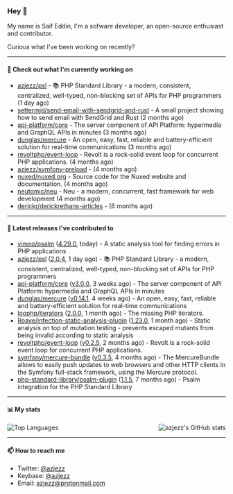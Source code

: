 ### Hey 👋

My name is Saif Eddin, I'm a sofware developer, an open-source enthusiast and contributor.

Curious what I've been working on recently?

---

#### 👷 Check out what I'm currently working on

- [azjezz/psl](https://github.com/azjezz/psl) - 📚 PHP Standard Library - a modern, consistent, centralized, well-typed, non-blocking set of APIs for PHP programmers (1 day ago)
- [settermjd/send-email-with-sendgrid-and-rust](https://github.com/settermjd/send-email-with-sendgrid-and-rust) - A small project showing how to send email with SendGrid and Rust (2 months ago)
- [api-platform/core](https://github.com/api-platform/core) - The server component of API Platform: hypermedia and GraphQL APIs in minutes (3 months ago)
- [dunglas/mercure](https://github.com/dunglas/mercure) - An open, easy, fast, reliable and battery-efficient solution for real-time communications (3 months ago)
- [revoltphp/event-loop](https://github.com/revoltphp/event-loop) - Revolt is a rock-solid event loop for concurrent PHP applications. (4 months ago)
- [azjezz/symfony-preload](https://github.com/azjezz/symfony-preload) -  (4 months ago)
- [nuxed/nuxed.org](https://github.com/nuxed/nuxed.org) - Source code for the Nuxed website and documentation. (4 months ago)
- [neutomic/neu](https://github.com/neutomic/neu) - Neu - a modern, concurrent, fast framework for web development (4 months ago)
- [derickr/derickrethans-articles](https://github.com/derickr/derickrethans-articles) -  (6 months ago)

---

#### 🔭 Latest releases I've contributed to

- [vimeo/psalm](https://github.com/vimeo/psalm) ([4.29.0](https://github.com/vimeo/psalm/releases/tag/4.29.0), today) - A static analysis tool for finding errors in PHP applications
- [azjezz/psl](https://github.com/azjezz/psl) ([2.0.4](https://github.com/azjezz/psl/releases/tag/2.0.4), 1 day ago) - 📚 PHP Standard Library - a modern, consistent, centralized, well-typed, non-blocking set of APIs for PHP programmers
- [api-platform/core](https://github.com/api-platform/core) ([v3.0.0](https://github.com/api-platform/core/releases/tag/v3.0.0), 3 weeks ago) - The server component of API Platform: hypermedia and GraphQL APIs in minutes
- [dunglas/mercure](https://github.com/dunglas/mercure) ([v0.14.1](https://github.com/dunglas/mercure/releases/tag/v0.14.1), 4 weeks ago) - An open, easy, fast, reliable and battery-efficient solution for real-time communications
- [loophp/iterators](https://github.com/loophp/iterators) ([2.0.0](https://github.com/loophp/iterators/releases/tag/2.0.0), 1 month ago) - The missing PHP iterators.
- [Roave/infection-static-analysis-plugin](https://github.com/Roave/infection-static-analysis-plugin) ([1.23.0](https://github.com/Roave/infection-static-analysis-plugin/releases/tag/1.23.0), 1 month ago) - Static analysis on top of mutation testing - prevents escaped mutants from being invalid according to static analysis
- [revoltphp/event-loop](https://github.com/revoltphp/event-loop) ([v0.2.5](https://github.com/revoltphp/event-loop/releases/tag/v0.2.5), 2 months ago) - Revolt is a rock-solid event loop for concurrent PHP applications.
- [symfony/mercure-bundle](https://github.com/symfony/mercure-bundle) ([v0.3.5](https://github.com/symfony/mercure-bundle/releases/tag/v0.3.5), 4 months ago) - The MercureBundle allows to easily push updates to web browsers and other HTTP clients in the Symfony full-stack framework, using the Mercure protocol.
- [php-standard-library/psalm-plugin](https://github.com/php-standard-library/psalm-plugin) ([1.1.5](https://github.com/php-standard-library/psalm-plugin/releases/tag/1.1.5), 7 months ago) - Psalm integration for the PHP Standard Library

---

#### 📊 My stats

<img align="right" alt="azjezz's GitHub stats" src="https://github-readme-stats.vercel.app/api?username=azjezz&count_private=1&show_icons=true&" />

![Top Languages](https://github-readme-stats.vercel.app/api/top-langs/?username=azjezz)

---

#### 📫 How to reach me

- Twitter: [@azjezz](https://twitter.com/azjezz)
- Keybase: [@azjezz](https://keybase.io/azjezz)
- Email: [azjezz@protonmail.com](mailto://azjezz@protonmail.com)
